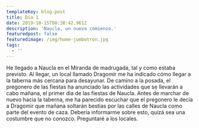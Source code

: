 ```yaml
---
templateKey: blog-post
title: Día 1
date: 2019-10-15T08:38:42.961Z
description: 'Naucla, un nuevo comienzo.'
featuredpost: false
featuredimage: /img/home-jumbotron.jpg
tags:
  - ''
---
```

He llegado a Naucla en el Miranda de madrugada, tal y como estaba previsto. Al llegar, un local llamado Dragomir me ha indicado cómo llegar a la taberna más cercana para desayunar. De camino a la posada, el pregonero de las fiestas ha anunciado las actividades que se llevarán a cabo mañana, el primer dia de las fiestas de Naucla. Antes de marchar de nuevo hacia la taberna, me ha parecido escuchar que el pregonero le decía a Dragomir que mañana soltarán bestias por las calles de Naucla como parte del evento de caza. Debería informarme sobre esto, quizá sea una costumbre que no conozco. Preguntaré a los locales.
